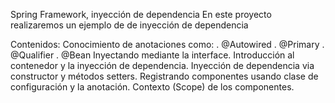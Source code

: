 Spring Framework, inyección de dependencia
En este proyecto realizaremos un ejemplo de de inyección de dependencia

Contenidos:
Conocimiento de anotaciones como: . @Autowired . @Primary . @Qualifier . @Bean 
Inyectando mediante la interface.
Introducción al contenedor y la inyección de dependencia.
Inyección de dependencia via constructor y métodos setters.
Registrando componentes usando clase de configuración y la anotación.
Contexto (Scope) de los componentes.
